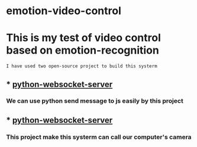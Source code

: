 emotion-video-control
=====================

# This is my test of video control based on emotion-recognition 

``I have used two open-source project to build this systerm ``

## * [python-websocket-server](https://github.com/TakeDumbbell/python-websocket-server)
### We can use python send message to js easily by this project  
## * [python-websocket-server](https://github.com/TakeDumbbell/face_classification)
### This project make this systerm can call our computer's camera
